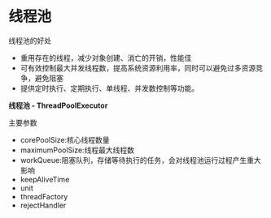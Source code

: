 # 线程池
线程池的好处
+ 重用存在的线程，减少对象创建、消亡的开销，性能佳
+ 可有效控制最大并发线程数，提高系统资源利用率，同时可以避免过多资源竞争，避免阻塞
+ 提供定时执行、定期执行、单线程、并发数控制等功能。

**线程池 - ThreadPoolExecutor**

主要参数
+ corePoolSize:核心线程数量
+ maximumPoolSize:线程最大线程数
+ workQueue:阻塞队列，存储等待执行的任务，会对线程池运行过程产生重大影响
+ keepAliveTime
+ unit
+ threadFactory
+ rejectHandler


